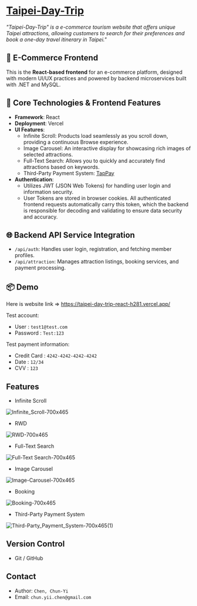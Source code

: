 # [Taipei-Day-Trip](https://taipei-day-trip-react-h281.vercel.app/)

*"Taipei-Day-Trip" is a e-commerce tourism website that offers unique Taipei attractions, allowing customers to search for their preferences and book a one-day travel itinerary in Taipei."*

## 🛒 E-Commerce Frontend

This is the **React-based frontend** for an e-commerce platform, designed with modern UI/UX practices and powered by backend microservices built with .NET and MySQL.

## 🔧 Core Technologies & Frontend Features

- **Framework**: React
- **Deployment**: Vercel
- **UI Features**:
  - Infinite Scroll: Products load seamlessly as you scroll down, providing a continuous Browse experience.
  - Image Carousel: An interactive display for showcasing rich images of selected attractions.
  - Full-Text Search: Allows you to quickly and accurately find attractions based on keywords.
  - Third-Party Payment System: [TapPay](https://www.tappaysdk.com/taiwan-zhtw)
- **Authentication**:
  - Utilizes JWT (JSON Web Tokens) for handling user login and information security.
  - User Tokens are stored in browser cookies. All authenticated frontend requests automatically carry this token, which the backend is responsible for decoding and validating to ensure data security and accuracy.

## 🌐 Backend API Service Integration

- `/api/auth`: Handles user login, registration, and fetching member profiles.
- `/api/attraction`: Manages attraction listings, booking services, and payment processing.

## 📦 Demo

Here is website link => <https://taipei-day-trip-react-h281.vercel.app/>

Test account:
- User : `test1@test.com`
- Password : `Test:123`

Test payment information:
- Credit Card : `4242-4242-4242-4242`
- Date : `12/34`
- CVV : `123`

## Features

- Infinite Scroll
  
![Infinite_Scroll-700x465](https://github.com/user-attachments/assets/10b624a5-e1cc-4f59-9479-5af9abe6b539)

- RWD
  
![RWD-700x465](https://github.com/user-attachments/assets/1ccf7aa0-74e6-4625-aad9-9539b272810d)

- Full-Text Search
  
![Full-Text Search-700x465](https://github.com/user-attachments/assets/df585db6-bf81-4600-ae40-164c92ce4f9c)

- Image Carousel
  
![Image-Carousel-700x465](https://github.com/user-attachments/assets/e30e9f51-7f71-4cca-ad82-207b1eb34ef3)

- Booking
  
![Booking-700x465](https://github.com/user-attachments/assets/fec133c6-7164-4589-b638-356311f0db25)

- Third-Party Payment System
  
![Third-Party_Payment_System-700x465(1)](https://github.com/user-attachments/assets/6b118924-5da7-43f1-b1d8-45f8e5fc7d17)

## Version Control
- Git / GitHub

## Contact
- Author: `Chen, Chun-Yi`
- Email: `chun.yii.chen@gmail.com`
